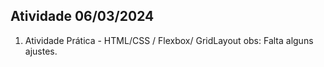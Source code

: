 
## Atividade 06/03/2024

1. Atividade Prática - HTML/CSS / Flexbox/ GridLayout
   obs: Falta alguns ajustes.